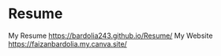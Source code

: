 # Resume
My Resume https://bardolia243.github.io/Resume/
My Website https://faizanbardolia.my.canva.site/
